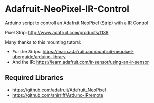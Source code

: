 Adafruit-NeoPixel-IR-Control
============================
Arduino script to controll an Adafruit NeoPixel (Strip) with a IR Control

Pixel Strip: http://www.adafruit.com/products/1138

Many thanks to this mounting tutoral:
* For the Strips: https://learn.adafruit.com/adafruit-neopixel-uberguide/arduino-library
* And the IR: https://learn.adafruit.com/ir-sensor/using-an-ir-sensor

Required Libraries
---------------------
* https://github.com/adafruit/Adafruit_NeoPixel
* https://github.com/shirriff/Arduino-IRremote
